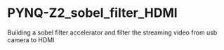 # PYNQ-Z2_sobel_filter_HDMI
Building a sobel filter accelerator and filter the streaming video from usb camera to HDMI
